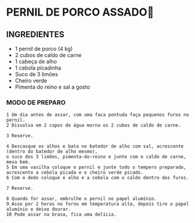 
 # PERNIL DE PORCO ASSADO:meat_on_bone:
 
 ## INGREDIENTES
 - 1 pernil de porco (4 kg)
 - 2 cubos de caldo de carne
 - 1 cabeça de alho
 - 1 cebola picadinha
 - Suco de 3 limões
 - Cheiro verde
 - Pimenta do reino e sal a gosto
 
  ### MODO DE PREPARO
	1 Um dia antes de assar, com uma faca pontuda faça pequenos furos no pernil.
	2 Dissolva em 2 copos de água morna os 2 cubos de caldo de carne.

	3 Reserve.

	4 Descasque os alhos e bata no batedor de alho com sal, acrescente (dentro do batedor de alho mesmo),
	o suco dos 3 limões, pimenta-do-reino e junte com o caldo de carne, mexa bem.
	5 Em uma vasilha coloque o pernil e junte todo o tempero preparado, acrescente a cebola picada e o cheiro verde picado.
	6 Com o dedo coloque o alho e a cebola com o caldo dentro dos furos.

	7 Reserve.

	8 Quando for assar, embrulhe o pernil no papel alumínio.
	9 Asse por 2 horas no forno em temperatura alta, depois tire o papel alumínio e deixe dourar.
	10 Pode assar na brasa, fica uma delícia.